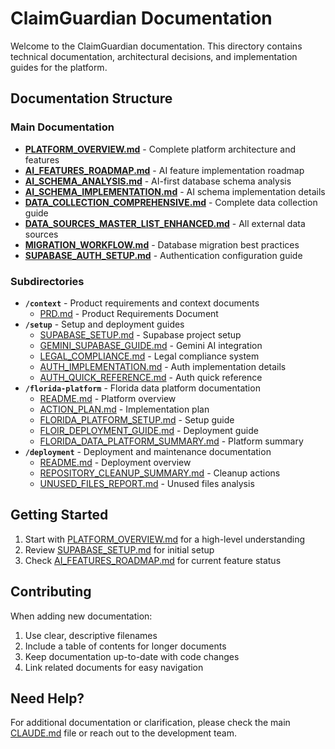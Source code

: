 # ClaimGuardian Documentation

Welcome to the ClaimGuardian documentation. This directory contains technical documentation, architectural decisions, and implementation guides for the platform.

## Documentation Structure

### Main Documentation

- **[PLATFORM_OVERVIEW.md](./PLATFORM_OVERVIEW.md)** - Complete platform architecture and features
- **[AI_FEATURES_ROADMAP.md](./AI_FEATURES_ROADMAP.md)** - AI feature implementation roadmap
- **[AI_SCHEMA_ANALYSIS.md](./AI_SCHEMA_ANALYSIS.md)** - AI-first database schema analysis
- **[AI_SCHEMA_IMPLEMENTATION.md](./AI_SCHEMA_IMPLEMENTATION.md)** - AI schema implementation details
- **[DATA_COLLECTION_COMPREHENSIVE.md](./DATA_COLLECTION_COMPREHENSIVE.md)** - Complete data collection guide
- **[DATA_SOURCES_MASTER_LIST_ENHANCED.md](./DATA_SOURCES_MASTER_LIST_ENHANCED.md)** - All external data sources
- **[MIGRATION_WORKFLOW.md](./MIGRATION_WORKFLOW.md)** - Database migration best practices
- **[SUPABASE_AUTH_SETUP.md](./SUPABASE_AUTH_SETUP.md)** - Authentication configuration guide

### Subdirectories

- **`/context`** - Product requirements and context documents
  - [PRD.md](./context/PRD.md) - Product Requirements Document
- **`/setup`** - Setup and deployment guides
  - [SUPABASE_SETUP.md](./setup/SUPABASE_SETUP.md) - Supabase project setup
  - [GEMINI_SUPABASE_GUIDE.md](./setup/GEMINI_SUPABASE_GUIDE.md) - Gemini AI integration
  - [LEGAL_COMPLIANCE.md](./setup/LEGAL_COMPLIANCE.md) - Legal compliance system
  - [AUTH_IMPLEMENTATION.md](./setup/AUTH_IMPLEMENTATION.md) - Auth implementation details
  - [AUTH_QUICK_REFERENCE.md](./setup/AUTH_QUICK_REFERENCE.md) - Auth quick reference
- **`/florida-platform`** - Florida data platform documentation
  - [README.md](./florida-platform/README.md) - Platform overview
  - [ACTION_PLAN.md](./florida-platform/ACTION_PLAN.md) - Implementation plan
  - [FLORIDA_PLATFORM_SETUP.md](./florida-platform/FLORIDA_PLATFORM_SETUP.md) - Setup guide
  - [FLOIR_DEPLOYMENT_GUIDE.md](./florida-platform/FLOIR_DEPLOYMENT_GUIDE.md) - Deployment guide
  - [FLORIDA_DATA_PLATFORM_SUMMARY.md](./florida-platform/FLORIDA_DATA_PLATFORM_SUMMARY.md) - Platform summary
- **`/deployment`** - Deployment and maintenance documentation
  - [README.md](./deployment/README.md) - Deployment overview
  - [REPOSITORY_CLEANUP_SUMMARY.md](./deployment/REPOSITORY_CLEANUP_SUMMARY.md) - Cleanup actions
  - [UNUSED_FILES_REPORT.md](./deployment/UNUSED_FILES_REPORT.md) - Unused files analysis

## Getting Started

1. Start with [PLATFORM_OVERVIEW.md](./PLATFORM_OVERVIEW.md) for a high-level understanding
2. Review [SUPABASE_SETUP.md](./setup/SUPABASE_SETUP.md) for initial setup
3. Check [AI_FEATURES_ROADMAP.md](./AI_FEATURES_ROADMAP.md) for current feature status

## Contributing

When adding new documentation:

1. Use clear, descriptive filenames
2. Include a table of contents for longer documents
3. Keep documentation up-to-date with code changes
4. Link related documents for easy navigation

## Need Help?

For additional documentation or clarification, please check the main [CLAUDE.md](../CLAUDE.md) file or reach out to the development team.
